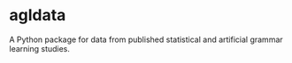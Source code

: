 # agldata
A Python package for data from published statistical and artificial grammar learning studies.
